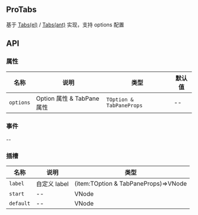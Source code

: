 ## ProTabs

基于 [Tabs(el)](https://element-plus.org/zh-CN/component/tabs.html) / [Tabs(ant)](https://www.antdv.com/components/tabs-cn) 实现，支持 options 配置

## API

### 属性

| 名称      | 说明                       | 类型                      | 默认值 |
| --------- | -------------------------- | ------------------------- | ------ |
| `options` | Option 属性 & TabPane 属性 | `TOption & TabPaneProps ` | --     |

### 事件

--

### 插槽

| 名称      | 说明         | 类型                                 |
| --------- | ------------ | ------------------------------------ |
| `label`   | 自定义 label | (item:TOption & TabPaneProps)=>VNode |
| `start`   | --           | VNode                                |
| `default` | --           | VNode                                |
